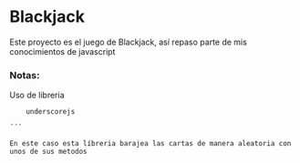 # Blackjack

Este proyecto es el juego de Blackjack, así repaso parte de mis conocimientos de javascript

### Notas:

Uso de libreria 

```
    underscorejs   

´´´    

En este caso esta líbreria barajea las cartas de manera aleatoria con unos de sus metodos

